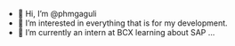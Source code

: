 - 👋 Hi, I’m @phmgaguli
- 👀 I’m interested in everything that is for my development.
- 🌱 I’m currently an intern at BCX learning about SAP ...


<!---
phmgaguli/phmgaguli is a ✨ special ✨ repository because its `README.md` (this file) appears on your GitHub profile.
You can click the Preview link to take a look at your changes.
--->
